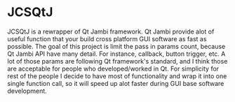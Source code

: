 # JCSQtJ #

JCSQtJ is a rewrapper of Qt Jambi framework. Qt Jambi provide alot
of useful function that your build cross platform GUI software 
as fast as possible. The goal of this project is limit the pass
in params count, because Qt Jambi API have many detail. For instance,
callback, button trigger, etc. A lot of those params are following
Qt framework's standard, and I think those are acceptable for people
who developed/worked in Qt. For simplicity for rest of the people
I decide to have most of functionality and wrap it into one single
function call, so it will speed up alot faster during GUI base
software development. <br/><br/>
